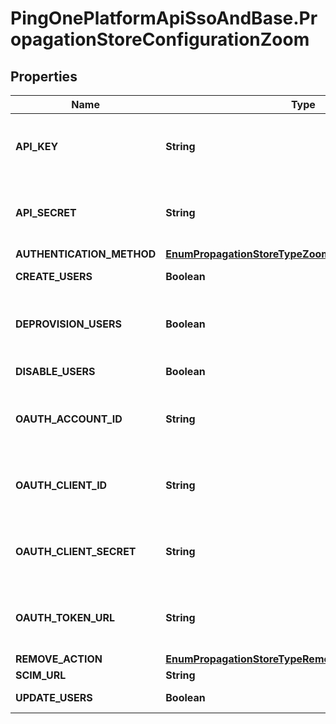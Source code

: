 # PingOnePlatformApiSsoAndBase.PropagationStoreConfigurationZoom

## Properties

Name | Type | Description | Notes
------------ | ------------- | ------------- | -------------
**API_KEY** | **String** | The client API key. Required when &#x60;AUTHENTICATION_METHOD&#x60; is &#x60;JWT Bearer Token&#x60;, otherwise optional. | [optional] 
**API_SECRET** | **String** | The client API secret. Required when &#x60;AUTHENTICATION_METHOD&#x60; is &#x60;JWT Bearer Token&#x60;, otherwise optional. | [optional] 
**AUTHENTICATION_METHOD** | [**EnumPropagationStoreTypeZoomAuthenticationMethod**](EnumPropagationStoreTypeZoomAuthenticationMethod.md) |  | [optional] 
**CREATE_USERS** | **Boolean** | Whether or not users are allowed to be created. | [optional] 
**DEPROVISION_USERS** | **Boolean** | Whether or not users are allowed to be removed (deprovisioned) following the action configured in &#x60;REMOVE_ACTION&#x60;. | [optional] 
**DISABLE_USERS** | **Boolean** | Whether or not users are allowed to be disabled. | [optional] 
**OAUTH_ACCOUNT_ID** | **String** | OAuth account identifier. Required when &#x60;AUTHENTICATION_METHOD&#x60; is &#x60;OAuth Bearer Token&#x60;, otherwise optional. | [optional] 
**OAUTH_CLIENT_ID** | **String** | OAuth client identifier. Required when &#x60;AUTHENTICATION_METHOD&#x60; is &#x60;OAuth Bearer Token&#x60;, otherwise optional. | [optional] 
**OAUTH_CLIENT_SECRET** | **String** | OAuth client secret. Required when &#x60;AUTHENTICATION_METHOD&#x60; is &#x60;OAuth Bearer Token&#x60;, otherwise optional. | [optional] 
**OAUTH_TOKEN_URL** | **String** | OAuth token request endpoint. Required when &#x60;AUTHENTICATION_METHOD&#x60; is &#x60;OAuth Bearer Token&#x60;, otherwise optional. | [optional] 
**REMOVE_ACTION** | [**EnumPropagationStoreTypeRemoveActionDisableDelete**](EnumPropagationStoreTypeRemoveActionDisableDelete.md) |  | [optional] 
**SCIM_URL** | **String** | The SCIM URL. | 
**UPDATE_USERS** | **Boolean** | Whether or not users are allowed to be updated. | [optional] 


